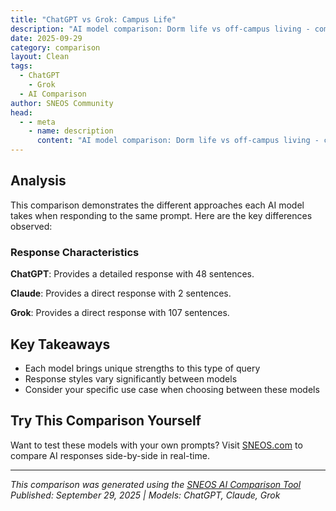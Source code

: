 ```yaml
---
title: "ChatGPT vs Grok: Campus Life"
description: "AI model comparison: Dorm life vs off-campus living - complete cost and experience comparison..."
date: 2025-09-29
category: comparison
layout: Clean
tags:
  - ChatGPT
    - Grok
  - AI Comparison
author: SNEOS Community
head:
  - - meta
    - name: description
      content: "AI model comparison: Dorm life vs off-campus living - complete cost and experience comparison..."
---
```


<ChatComparison
  title="ChatGPT vs Grok: Campus Life"
  prompt="Dorm life vs off-campus living - complete cost and experience comparison"
  :responses='{
    "ChatGPT": "Certainly! Here\u0027s a comprehensive comparison between dorm life and off-campus living, focusing on both cost and overall experience:\n\n---\n\n## Dorm Life vs. Off-Campus Living: Complete Cost and Experience Comparison\n\n### 1. **Cost Comparison**\n\n| Expense Category           | Dorm Life                                | Off-Campus Living                             |\n|---------------------------|-----------------------------------------|----------------------------------------------|\n| **Rent**                  | Usually includes rent in a fixed housing fee; often includes utilities (electricity, water, internet). | Rent varies by location, apartment size, and amenities. Utilities often paid separately. |\n| **Utilities**             | Typically included in dorm fees (electricity, water, heating, internet). | Usually paid separately; internet, electricity, water, gas, garbage services to be managed and paid individually or split among roommates. |\n| **Meal Plans**            | Often mandatory or highly encouraged; costs included in housing fees or purchased separately but on campus. | Must buy and prepare own food, grocery costs vary; can be cheaper but requires effort/time. |\n| **Furniture and Appliances** | Furnished rooms (bed, desk, chair, closet). | Usually unfurnished; need to buy or rent furniture and appliances. |\n| **Laundry**               | Provided onsite, often coin-operated and included in housing costs or paid separately. | Needs in-unit laundry or laundromat usage, costs vary. |\n| **Transportation**        | Often on or near campus, reducing transportation costs. | May require public transport or car expenses depending on location. |\n| **Other Fees**            | Possible dorm fees (activity fee, security) included. | Possible application fees, deposits, renters insurance, parking fees. |\n| ****Estimated Monthly Cost Example** | $800 - $1,200 (varies by school and region; includes housing \u002B meal plan) | $700 - $1,500\u002B (depending on rent, utilities, groceries, transportation) |\n\n---\n\n### 2. **Experience Comparison**\n\n| Aspect                   | Dorm Life                                         | Off-Campus Living                                |\n|--------------------------|--------------------------------------------------|-------------------------------------------------|\n| **Community \u0026 Social Life** | Close-knit community; easy to meet classmates; many social events; great for freshmen getting used to college life. | More independence; harder to meet people; may need to seek social activities actively; quieter and more private. |\n| **Privacy**              | Limited privacy; shared rooms or communal bathrooms common; lots of rules and quiet hours. | Greater privacy; private rooms and bathrooms possible; more freedom with lifestyle and rules. |\n| **Convenience**          | Walking distance to classes, libraries, dining halls, and campus events; no commute. | May require commuting; access to a wider variety of food and shopping options; may be located farther from campus. |\n| **Independence \u0026 Responsibility** | Less responsibility for chores (cleaning, cooking); structured environment. | More responsibility for cooking, cleaning, bills, and maintenance; offers real-world living experience. |\n| **Noise \u0026 Environment**  | Can be noisy due to many students; rules help manage noise. | Varies by neighborhood; can be quieter or noisy, depends on neighbors and location. |\n| **Safety \u0026 Security**    | Often monitored by campus security; controlled access. | Depends on neighborhood; less monitoring; may need own security measures. |\n| **Flexibility**          | Less flexible lease terms; usually academic year contracts. | More flexibility in lease terms, can choose roommates, locations, and styles of housing. |\n\n---\n\n### 3. **Summary**\n\n| Factor                 | Dorm Life                                | Off-Campus Living                      |\n|------------------------|-----------------------------------------|---------------------------------------|\n| **Cost**               | Generally predictable and sometimes cheaper when including meal plans. | Can be more variable; initial costs higher (deposits, furniture). |\n| **Social Experience**  | Easier to meet people, more social events. | More independent, may require more effort to socialize. |\n| **Privacy**            | Limited privacy, shared facilities. | More privacy, control over living environment. |\n| **Convenience**        | Walking distance to campus; all-in-one convenience. | Possibly longer commute; more lifestyle choices. |\n| **Responsibility**     | Less; chores and cooking often handled or limited. | More; must manage bills, cooking, cleaning. |\n\n---\n\n### 4. **Additional Considerations**\n\n- **Dorm Life Ideal For:** Freshmen/adaptive students who want a strong community, convenience, and fewer responsibilities.\n- **Off-Campus Living Ideal For:** Upperclassmen or those seeking independence, privacy, and potentially lower long-term costs with effort.\n\n---\n\nIf you\u0027d like, I can help estimate specific costs based on your college or city!",
    "Grok": "Choosing between dorm life and off-campus living is a significant decision for college students, as both options come with unique costs, benefits, and experiences. Below is a detailed comparison of the two based on **cost** and **experience** to help you make an informed decision.\n\n---\n\n### **1. Cost Comparison**\n\n#### **Dorm Life Costs**\nLiving in a dormitory (on-campus housing) typically involves a bundled cost that may include rent, utilities, and sometimes a meal plan. Here\u0027s a breakdown:\n- **Rent/Housing Fees**: Dorm costs vary widely by institution, location, and room type (single, double, suite-style, etc.). On average, dorms cost between **$3,000 to $12,000 per academic year** in the U.S. (or $300\u2013$1,500 per month). Public universities often charge less than private ones.\n- **Meal Plans**: Many dorms require a meal plan, which can cost **$2,000 to $5,000 per year** (or $200\u2013$500 per month). Some plans are flexible, while others are mandatory even if you don\u2019t use them often.\n- **Utilities**: Usually included in dorm fees, so you don\u2019t pay separately for electricity, water, heat, or internet.\n- **Additional Fees**: Some colleges charge for parking, laundry, or dorm-specific amenities (e.g., gym access), which can add **$100\u2013$500 per year**.\n- **Furnishings**: Dorms are typically furnished with a bed, desk, and dresser, so you may only need to spend on bedding, decor, or small items (e.g., **$50\u2013$200**).\n- **Total Average Cost**: **$5,000 to $17,000 per year**, depending on the school and meal plan.\n\n#### **Off-Campus Living Costs**\nLiving off-campus (in an apartment, house, or shared rental) offers more control over expenses but requires budgeting for multiple categories:\n- **Rent**: Costs depend heavily on location, size, and amenities. Near campus, rent can range from **$500 to $1,500 per month per person** (or $4,500\u2013$13,500 per year). Sharing a place with roommates can lower this significantly.\n- **Utilities**: You\u2019ll pay separately for electricity, water, heat, and internet, averaging **$100\u2013$300 per month** (or $900\u2013$2,700 per year) split among roommates.\n- **Food/Groceries**: Without a meal plan, you\u2019ll cook or eat out. Grocery costs can range from **$200 to $400 per month** (or $1,800\u2013$3,600 per year), depending on habits.\n- **Transportation**: If you\u2019re farther from campus, factor in commuting costs\u2014gas, parking, or public transit. This can be **$50\u2013$200 per month** (or $450\u2013$1,800 per year).\n- **Furnishings**: Apartments may not be furnished, so you might spend **$500\u2013$2,000** initially on furniture, kitchenware, etc., though this can be split with roommates or sourced secondhand.\n- **Security Deposit/Fees**: Many rentals require a deposit (often one month\u2019s rent) and application fees (**$30\u2013$100**), plus potential moving costs.\n- **Total Average Cost**: **$7,200 to $20,000 per year**, depending on location, lifestyle, and number of roommates.\n\n#### **Cost Verdict**\n- **Dorm Life** is often more predictable since costs are bundled and paid upfront or through financial aid. It can be cheaper at some schools, especially if utilities and food are covered.\n- **Off-Campus Living** can be cheaper with roommates and frugal habits (e.g., cooking at home), but hidden costs like commuting or furnishing add up. It\u2019s often more expensive in urban areas or near campus.\n- **Winner**: Depends on location and lifestyle. Run the numbers for your specific situation\u2014compare dorm fees (including meal plans) to local rent prices and living expenses.\n\n---\n\n### **2. Experience Comparison**\n\n#### **Dorm Life Experience**\n- **Community and Social Life**: Dorms are a hub for meeting people. Living with peers fosters friendships, study groups, and networking. Resident assistants (RAs) and dorm events make it easy to get involved.\n  - **Pro**: Built-in social network; proximity to classmates.\n  - **Con**: Can feel overwhelming if you\u2019re introverted or need alone time.\n- **Proximity to Campus**: Dorms are usually steps away from classes, libraries, and campus resources, saving time and commuting stress.\n  - **Pro**: No need for a car or public transit.\n  - **Con**: You\u2019re always \u201Con campus,\u201D which can feel claustrophobic.\n- **Rules and Restrictions**: Dorms often have strict policies\u2014quiet hours, guest limitations, no alcohol (even if you\u2019re of age), and shared bathrooms/kitchens.\n  - **Pro**: Structure and safety (security desks, keycard access).\n  - **Con**: Less privacy and freedom; roommates are often assigned, not chosen.\n- **Amenities**: Many dorms offer study lounges, communal kitchens, and laundry facilities, often included in the cost.\n  - **Pro**: Convenience of on-site resources.\n  - **Con**: Shared spaces can be crowded or messy.\n- **Independence**: Limited compared to off-campus. You\u2019re in a controlled environment with oversight from RAs or staff.\n  - **Pro**: Less responsibility for bills or maintenance.\n  - **Con**: Feels like an extension of high school for some.\n\n#### **Off-Campus Living Experience**\n- **Community and Social Life**: You\u2019ll need to be proactive to build connections\u2014inviting friends over, attending campus events, or joining clubs. Roommates (if chosen well) can become close friends.\n  - **Pro**: More control over your social circle.\n  - **Con**: Risk of isolation if far from campus or not engaged.\n- **Proximity to Campus**: Varies widely. Some rentals are a short walk away; others require a commute.\n  - **Pro**: Potentially cheaper rent if you live farther out.\n  - **Con**: Commuting can be time-consuming and costly.\n- **Rules and Restrictions**: Leases come with rules (e.g., no pets, noise limits), but you generally have more freedom than in dorms. You control guest policies and personal space.\n  - **Pro**: Greater privacy and autonomy.\n  - **Con**: Conflicts with roommates or landlords can arise without campus mediation.\n- **Amenities**: Depends on the rental\u2014some apartments offer pools, gyms, or in-unit laundry, but others are bare-bones.\n  - **Pro**: Potential for better living conditions if you prioritize amenities.\n  - **Con**: Extra amenities often increase rent.\n- **Independence**: Off-campus living teaches real-world skills\u2014budgeting, cooking, managing bills, and dealing with landlords.\n  - **Pro**: Prepares you for post-college life.\n  - **Con**: More responsibility (e.g., maintenance issues, late rent penalties).\n\n#### **Experience Verdict**\n- **Dorm Life** is ideal for first-year students or those who prioritize convenience and campus involvement. It\u2019s a structured, social environment but lacks privacy and freedom.\n- **Off-Campus Living** suits students craving independence, space, or a quieter lifestyle. It offers flexibility but requires effort to stay connected to campus life.\n- **Winner**: Depends on personality and priorities. Extroverts and new students may prefer dorms; introverts or upperclassmen might lean toward off-campus.\n\n---\n\n### **Other Factors to Consider**\n1. **Academic Impact**:\n   - Dorms keep you close to resources like libraries and professors\u2019 offices, potentially boosting focus.\n   - Off-campus living might mean distractions (long commutes, home responsibilities) but can offer a quieter study space.\n2. **Financial Aid**:\n   - Many colleges include dorm costs in financial aid packages, making on-campus living more accessible.\n   - Off-campus costs might not be fully covered by aid, requiring out-of-pocket expenses.\n3. **Lease Terms**:\n   - Dorms align with the academic year (no summer rent if you leave).\n   - Off-campus leases are often 12 months, meaning you pay even during breaks unless you sublet.\n4. **Lifestyle Preferences**:\n   - Dorms suit those who want a \u201Cclassic college experience.\u201D\n   - Off-campus appeals to those seeking maturity or a non-student environment.\n\n---\n\n### **Conclusion**\n- **If Cost is Your Priority**: Compare specific numbers for your school and local housing market. Dorms often seem pricier but include extras (meals, utilities). Off-campus can save money with roommates but requires careful budgeting.\n- **If Experience is Your Priority**: Dorms are great for immersion in campus culture, especially early in college. Off-campus living offers independence and a taste of adult life, ideal for later years or self-sufficient students.\n\n**Recommendation**: Many students start in dorms for 1\u20132 years to build connections and adjust to college, then move off-campus for affordability and autonomy. Assess your budget, social needs, and academic goals to decide what\u2019s best for you. If possible, talk to current students at your school for real-world insights on both options."
  }'
  published-date="16:28"
/>

## Analysis

This comparison demonstrates the different approaches each AI model takes when responding to the same prompt. Here are the key differences observed:

### Response Characteristics

**ChatGPT**: Provides a detailed response with 48 sentences. 

**Claude**: Provides a direct response with 2 sentences. 

**Grok**: Provides a direct response with 107 sentences. 

## Key Takeaways

- Each model brings unique strengths to this type of query
- Response styles vary significantly between models
- Consider your specific use case when choosing between these models

## Try This Comparison Yourself

Want to test these models with your own prompts? Visit [SNEOS.com](https://sneos.com) to compare AI responses side-by-side in real-time.

---

*This comparison was generated using the [SNEOS AI Comparison Tool](https://sneos.com)*
*Published: September 29, 2025 | Models: ChatGPT, Claude, Grok*
